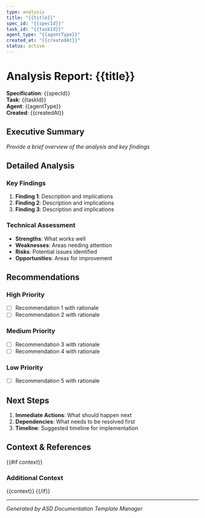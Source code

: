 ```yaml
---
type: analysis
title: "{{title}}"
spec_id: "{{specId}}"
task_id: "{{taskId}}"
agent_type: "{{agentType}}"
created_at: "{{createdAt}}"
status: active
---
```


# Analysis Report: {{title}}

**Specification**: {{specId}}  
**Task**: {{taskId}}  
**Agent**: {{agentType}}  
**Created**: {{createdAt}}

## Executive Summary

_Provide a brief overview of the analysis and key findings_

## Detailed Analysis

### Key Findings

1. **Finding 1**: Description and implications
2. **Finding 2**: Description and implications
3. **Finding 3**: Description and implications

### Technical Assessment

- **Strengths**: What works well
- **Weaknesses**: Areas needing attention
- **Risks**: Potential issues identified
- **Opportunities**: Areas for improvement

## Recommendations

### High Priority
- [ ] Recommendation 1 with rationale
- [ ] Recommendation 2 with rationale

### Medium Priority
- [ ] Recommendation 3 with rationale
- [ ] Recommendation 4 with rationale

### Low Priority
- [ ] Recommendation 5 with rationale

## Next Steps

1. **Immediate Actions**: What should happen next
2. **Dependencies**: What needs to be resolved first
3. **Timeline**: Suggested timeline for implementation

## Context & References

{{#if context}}
### Additional Context
{{context}}
{{/if}}

---
*Generated by ASD Documentation Template Manager*

